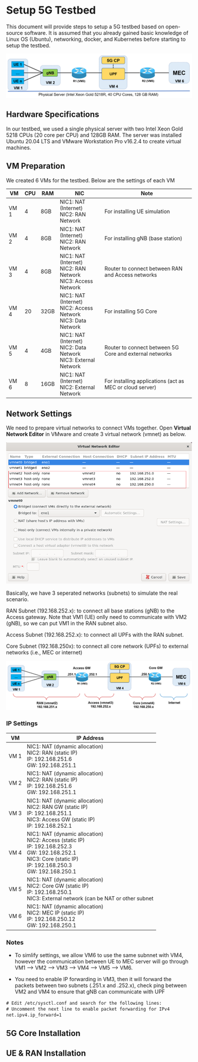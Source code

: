 # Setup 5G Testbed

This document will provide steps to setup a 5G testbed based on open-source software. It is assumed that you already gained basic knowledge of Linux OS (Ubuntu), networking, docker, and Kubernetes before starting to setup the testbed.

![Overview](./images/overview.png)

## Hardware Specifications

In our testbed, we used a single physical server with two Intel Xeon Gold 5218 CPUs (20 core per CPU) and 128GB RAM. The server was installed Ubuntu 20.04 LTS and VMware Workstation Pro v16.2.4 to create virtual machines.

## VM Preparation

We created 6 VMs for the testbed. Below are the settings of each VM

| VM   | CPU | RAM  | NIC                                                                        | Note                                                     |
| ---- | --- | ---- | -------------------------------------------------------------------------- | -------------------------------------------------------- |
| VM 1 | 4   | 8GB  | NIC1: NAT (Internet)<br /> NIC2: RAN Network                               | For installing UE simulation                             |
| VM 2 | 4   | 8GB  | NIC1: NAT (Internet)<br /> NIC2: RAN Network                               | For installing gNB (base station)                        |
| VM 3 | 4   | 8GB  | NIC1: NAT (Internet)<br /> NIC2: RAN Network<br /> NIC3: Access Network    | Router to connect between RAN and Access networks        |
| VM 4 | 20  | 32GB | NIC1: NAT (Internet)<br /> NIC2: Access Network<br /> NIC3: Data Network   | For installing 5G Core                                   |
| VM 5 | 4   | 4GB  | NIC1: NAT (Internet)<br /> NIC2: Data Network<br /> NIC3: External Network | Router to connect between 5G Core and external networks  |
| VM 6 | 8   | 16GB | NIC1: NAT (Internet)<br /> NIC2: External Network                          | For installing applications (act as MEC or cloud server) |

## Network Settings

We need to prepare virtual networks to connect VMs together. Open **Virtual Network Editor** in VMware and create 3 virtual network (vmnet) as below.

![Overview](./images/vmnet.png)

Basically, we have 3 seperated networks (subnets) to simulate the real scenario.

RAN Subnet (192.168.252.x): to connect all base stations (gNB) to the Access gateway. Note that VM1 (UE) onlly need to communicate with VM2 (gNB), so we can put VM1 in the RAN subnet also.

Access Subnet (192.168.252.x): to connect all UPFs with the RAN subnet.

Core Subnet (192.168.250x): to connect all core network (UPFs) to external networks (i.e., MEC or internet)

![Overview](./images/network.png)

### IP Settings

| VM   | IP Address                                                                                                                                                                             |
| ---- | -------------------------------------------------------------------------------------------------------------------------------------------------------------------------------------- |
| VM 1 | NIC1: NAT (dynamic allocation)<br />NIC2: RAN (static IP)<br />IP: 192.168.251.6 <br />GW: 192.168.251.1                                                                               |
| VM 2 | NIC1: NAT (dynamic allocation)<br />NIC2: RAN (static IP)<br />IP: 192.168.251.6 <br />GW: 192.168.251.1                                                                               |
| VM 3 | NIC1: NAT (dynamic allocation)<br />NIC2: RAN GW (static IP)<br />IP: 192.168.251.1 <br />NIC3: Access GW (static IP)<br />IP: 192.168.252.1                                           |
| VM 4 | NIC1: NAT (dynamic allocation)<br />NIC2: Access (static IP)<br />IP: 192.168.252.3 <br />GW: 192.168.252.1<br />NIC3: Core (static IP)<br />IP: 192.168.250.3 <br />GW: 192.168.250.1 |
| VM 5 | NIC1: NAT (dynamic allocation)<br />NIC2: Core GW (static IP)<br />IP: 192.168.250.1 <br />NIC3: External network (can be NAT or other subnet                                          |
| VM 6 | NIC1: NAT (dynamic allocation)<br />NIC2: MEC IP (static IP)<br />IP: 192.168.250.12 <br />GW: 192.168.250.1                                                                           |

### Notes

- To simlify settings, we allow VM6 to use the same subnnet with VM4, however the communication between UE to MEC server will go through VM1 --> VM2 --> VM3 --> VM4 --> VM5 --> VM6.

- You need to enable IP forwarding in VM3, then it will forward the packets between two subnets (.251.x and .252.x), check ping between VM2 and VM4 to ensure that gNB can communicate with UPF

```
# Edit /etc/sysctl.conf and search for the following lines:
# Uncomment the next line to enable packet forwarding for IPv4
net.ipv4.ip_forward=1

```

## 5G Core Installation

## UE & RAN Installation
